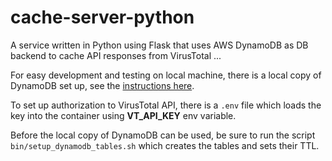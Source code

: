 # cache-server-python

A service written in Python using Flask that uses AWS DynamoDB as DB backend to cache API responses from VirusTotal ...

For easy development and testing on local machine, there is a local copy of DynamoDB set up, see the [instructions here](https://docs.aws.amazon.com/amazondynamodb/latest/developerguide/DynamoDBLocal.DownloadingAndRunning.html).

To set up authorization to VirusTotal API, there is a `.env` file which loads the key into the container using **VT_API_KEY** env variable. 

Before the local copy of DynamoDB can be used, be sure to run the script `bin/setup_dynamodb_tables.sh` which creates the tables and sets their TTL.